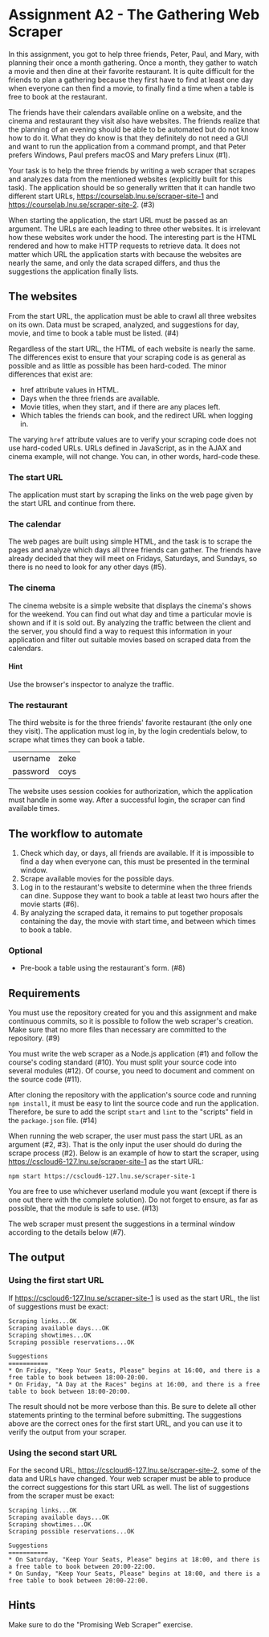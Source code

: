 # Assignment A2 - The Gathering Web Scraper

In this assignment, you got to help three friends, Peter, Paul, and Mary, with planning their once a month gathering. Once a month, they gather to watch a movie and then dine at their favorite restaurant. It is quite difficult for the friends to plan a gathering because they first have to find at least one day when everyone can then find a movie, to finally find a time when a table is free to book at the restaurant.

The friends have their calendars available online on a website, and the cinema and restaurant they visit also have websites. The friends realize that the planning of an evening should be able to be automated but do not know how to do it. What they do know is that they definitely do not need a GUI and want to run the application from a command prompt, and that Peter prefers Windows, Paul prefers macOS and Mary prefers Linux (#1).

Your task is to help the three friends by writing a web scraper that scrapes and analyzes data from the mentioned websites (explicitly built for this task). The application should be so generally written that it can handle two different start URLs, https://courselab.lnu.se/scraper-site-1 and https://courselab.lnu.se/scraper-site-2. (#3)

When starting the application, the start URL must be passed as an argument. The URLs are each leading to three other websites. It is irrelevant how these websites work under the hood. The interesting part is the HTML rendered and how to make HTTP requests to retrieve data. It does not matter which URL the application starts with because the websites are nearly the same, and only the data scraped differs, and thus the suggestions the application finally lists.

## The websites

From the start URL, the application must be able to crawl all three websites on its own. Data must be scraped, analyzed, and suggestions for day, movie, and time to book a table must be listed. (#4)

Regardless of the start URL, the HTML of each website is nearly the same. The differences exist to ensure that your scraping code is as general as possible and as little as possible has been hard-coded. The minor differences that exist are:

- href attribute values in HTML.
- Days when the three friends are available.
- Movie titles, when they start, and if there are any places left.
- Which tables the friends can book, and the redirect URL when logging in.

The varying `href` attribute values are to verify your scraping code does not use hard-coded URLs. URLs defined in JavaScript, as in the AJAX and cinema example, will not change. You can, in other words, hard-code these.

### The start URL

The application must start by scraping the links on the web page given by the start URL and continue from there.

### The calendar

The web pages are built using simple HTML, and the task is to scrape the pages and analyze which days all three friends can gather. The friends have already decided that they will meet on Fridays, Saturdays, and Sundays, so there is no need to look for any other days (#5).

### The cinema

The cinema website is a simple website that displays the cinema's shows for the weekend. You can find out what day and time a particular movie is shown and if it is sold out. By analyzing the traffic between the client and the server, you should find a way to request this information in your application and filter out suitable movies based on scraped data from the calendars.

#### Hint

Use the browser's inspector to analyze the traffic.

### The restaurant

The third website is for the three friends' favorite restaurant (the only one they visit). The application must log in, by the login credentials below, to scrape what times they can book a table.

<table>
  <tr>
    <td>username</td>
    <td>zeke</td>
  </tr>
  <tr>
    <td>password</td>
    <td>coys</td>
  </tr>
</table>

The website uses session cookies for authorization, which the application must handle in some way. After a successful login, the scraper can find available times.

## The workflow to automate

1. Check which day, or days, all friends are available. If it is impossible to find a day when everyone can, this must be presented in the terminal window.
2. Scrape available movies for the possible days.
3. Log in to the restaurant's website to determine when the three friends can dine. Suppose they want to book a table at least two hours after the movie starts (#6).
4. By analyzing the scraped data, it remains to put together proposals containing the day, the movie with start time, and between which times to book a table.

### Optional

- Pre-book a table using the restaurant's form. (#8)

## Requirements

You must use the repository created for you and this assignment and make continuous commits, so it is possible to follow the web scraper's creation. Make sure that no more files than necessary are committed to the repository. (#9)

You must write the web scraper as a Node.js application (#1) and follow the course's coding standard (#10). You must split your source code into several modules (#12). Of course, you need to document and comment on the source code (#11).

After cloning the repository with the application's source code and running `npm install`, it must be easy to lint the source code and run the application. Therefore, be sure to add the script `start` and `lint` to the "scripts" field in the `package.json` file. (#14)

When running the web scraper, the user must pass the start URL as an argument (#2, #3). That is the only input the user should do during the scrape process (#2). Below is an example of how to start the scraper, using https://cscloud6-127.lnu.se/scraper-site-1 as the start URL:

```shell
npm start https://cscloud6-127.lnu.se/scraper-site-1
```

You are free to use whichever userland module you want (except if there is one out there with the complete solution). Do not forget to ensure, as far as possible, that the module is safe to use. (#13)

The web scraper must present the suggestions in a terminal window according to the details below (#7).

## The output

### Using the first start URL

If https://cscloud6-127.lnu.se/scraper-site-1 is used as the start URL, the list of suggestions must be exact:

```shell
Scraping links...OK
Scraping available days...OK
Scraping showtimes...OK
Scraping possible reservations...OK

Suggestions
===========
* On Friday, "Keep Your Seats, Please" begins at 16:00, and there is a free table to book between 18:00-20:00.
* On Friday, "A Day at the Races" begins at 16:00, and there is a free table to book between 18:00-20:00.
```

The result should not be more verbose than this. Be sure to delete all other statements printing to the terminal before submitting. The suggestions above are the correct ones for the first start URL, and you can use it to verify the output from your scraper.

### Using the second start URL

For the second URL, https://cscloud6-127.lnu.se/scraper-site-2, some of the data and URLs have changed. Your web scraper must be able to produce the correct suggestions for this start URL as well. The list of suggestions from the scraper must be exact:

```shell
Scraping links...OK
Scraping available days...OK
Scraping showtimes...OK
Scraping possible reservations...OK

Suggestions
===========
* On Saturday, "Keep Your Seats, Please" begins at 18:00, and there is a free table to book between 20:00-22:00.
* On Sunday, "Keep Your Seats, Please" begins at 18:00, and there is a free table to book between 20:00-22:00.
```

## Hints

Make sure to do the "Promising Web Scraper" exercise.
